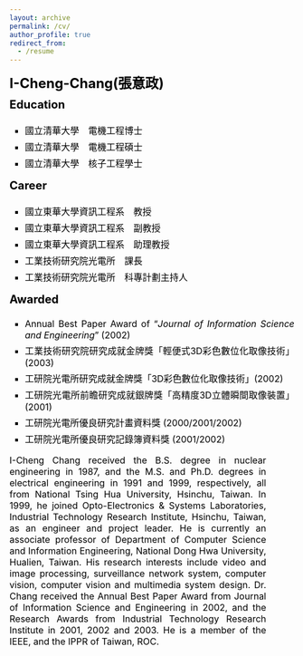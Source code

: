 ```yaml
---
layout: archive
permalink: /cv/
author_profile: true
redirect_from:
  - /resume
---
```



<p class="NameContainer" style="height: auto; width: 420px; font-size: 24px; font-weight: bolder; padding: 0px 0px 10px; margin: 0px; color: #000000; line-height: normal;">I-Cheng-Chang(<span class="ChineseName" style="height: auto;">張意政</span>)</p>
<div class="ListContent" style="height: auto; font-size: medium; text-align: justify; margin: 0px; padding: 0px; color: #000000; line-height: normal;">
<p style="height: auto; font-size: 20px; font-weight: bold; padding: 0px; margin: 0px;">Education</p>
<ul style="height: auto;">
<li style="height: auto; list-style-type: square; padding: 5px 0px 0px;">國立清華大學　電機工程博士</li>
<li style="height: auto; list-style-type: square; padding: 5px 0px 0px;">國立清華大學　電機工程碩士</li>
<li style="height: auto; list-style-type: square; padding: 5px 0px 0px;">國立清華大學　核子工程學士</li>
</ul>
</div>
<div class="ListContent" style="height: auto; font-size: medium; text-align: justify; margin: 0px; padding: 0px; color: #000000; line-height: normal;">
<p style="height: auto; font-size: 20px; font-weight: bold; padding: 0px; margin: 0px;">Career</p>
<ul style="height: auto;">
<li style="height: auto; list-style-type: square; padding: 5px 0px 0px;">國立東華大學資訊工程系　教授</li>
<li style="height: auto; list-style-type: square; padding: 5px 0px 0px;">國立東華大學資訊工程系　副教授</li>
<li style="height: auto; list-style-type: square; padding: 5px 0px 0px;">國立東華大學資訊工程系　助理教授</li>
<li style="height: auto; list-style-type: square; padding: 5px 0px 0px;">工業技術研究院光電所　課長</li>
<li style="height: auto; list-style-type: square; padding: 5px 0px 0px;">工業技術研究院光電所　科專計劃主持人</li>
</ul>
</div>
<div class="ListContent" style="height: auto; font-size: medium; text-align: justify; margin: 0px; padding: 0px; color: #000000; line-height: normal;">
<p style="height: auto; font-size: 20px; font-weight: bold; padding: 0px; margin: 0px;">Awarded</p>
<ul style="height: auto;">
<li style="height: auto; list-style-type: square; padding: 5px 0px 0px;"><span class="English" style="height: auto;">Annual Best Paper Award of “<em style="height: auto;">Journal of Information Science and Engineering</em>” (2002)</span></li>
<li style="height: auto; list-style-type: square; padding: 5px 0px 0px;">工業技術研究院研究成就金牌獎「輕便式3D彩色數位化取像技術」<span class="English" style="height: auto;">(2003)</span></li>
<li style="height: auto; list-style-type: square; padding: 5px 0px 0px;">工研院光電所研究成就金牌獎「3D彩色數位化取像技術」<span class="English" style="height: auto;">(2002)</span></li>
<li style="height: auto; list-style-type: square; padding: 5px 0px 0px;">工研院光電所前瞻研究成就銀牌獎「高精度3D立體瞬間取像裝置」<span class="English" style="height: auto;">(2001)</span></li>
<li style="height: auto; list-style-type: square; padding: 5px 0px 0px;">工研院光電所優良研究計畫資料獎&nbsp;<span class="English" style="height: auto;">(2000/2001/2002)</span></li>
<li style="height: auto; list-style-type: square; padding: 5px 0px 0px;">工研院光電所優良研究記錄簿資料獎&nbsp;<span class="English" style="height: auto;">(2001/2002)</span></li>
</ul>
</div>
<div class="Biography" style="height: auto; font-size: medium; text-align: justify; margin: 5px 50px 0px 0px; color: #000000; line-height: normal;">I-Cheng Chang received the B.S. degree in nuclear engineering in 1987, and the M.S. and Ph.D. degrees in electrical engineering in 1991 and 1999, respectively, all from National Tsing Hua University, Hsinchu, Taiwan. In 1999, he joined Opto-Electronics &amp; Systems Laboratories, Industrial Technology Research Institute, Hsinchu, Taiwan, as an engineer and project leader. He is currently an associate professor of Department of Computer Science and Information Engineering, National Dong Hwa University, Hualien, Taiwan. His research interests include video and image processing, surveillance network system, computer vision, computer vision and multimedia system design. Dr. Chang received the Annual Best Paper Award from Journal of Information Science and Engineering in 2002, and the Research Awards from Industrial Technology Research Institute in 2001, 2002 and 2003. He is a member of the IEEE, and the IPPR of Taiwan, ROC.</div>
